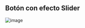 ## Botón con efecto Slider


![image](https://github.com/MichelosRey/WebComponents/assets/97351775/d1a2ca89-f8ce-4190-91ce-af5d7f5e6b10)
